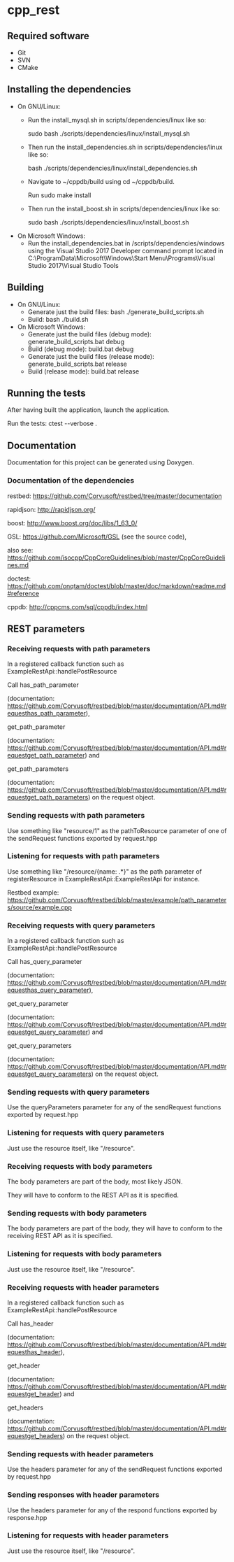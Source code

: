 # cpp_rest

## Required software
- Git 
- SVN
- CMake

## Installing the dependencies
- On GNU/Linux:
    - Run the install_mysql.sh in scripts/dependencies/linux like so:
    
      sudo bash ./scripts/dependencies/linux/install_mysql.sh
    
    - Then run the install_dependencies.sh in scripts/dependencies/linux like so:
    
      bash ./scripts/dependencies/linux/install_dependencies.sh
    
    - Navigate to ~/cppdb/build using cd ~/cppdb/build.
    
      Run sudo make install
    
    - Then run the install_boost.sh in scripts/dependencies/linux like so:
    
      sudo bash ./scripts/dependencies/linux/install_boost.sh
- On Microsoft Windows:
    - Run the install_dependencies.bat in /scripts/dependencies/windows
	  using the Visual Studio 2017 Developer command prompt
	  located in C:\ProgramData\Microsoft\Windows\Start Menu\Programs\Visual Studio 2017\Visual Studio Tools
    
## Building
- On GNU/Linux:
	- Generate just the build files: bash ./generate_build_scripts.sh
	- Build: bash ./build.sh
- On Microsoft Windows:
    - Generate just the build files (debug mode): generate_build_scripts.bat debug
	- Build (debug mode): build.bat debug
	- Generate just the build files (release mode): generate_build_scripts.bat release 
	- Build (release mode): build.bat release
	
## Running the tests
After having built the application, launch the application.

Run the tests: ctest --verbose .

## Documentation
Documentation for this project can be generated using Doxygen.

### Documentation of the dependencies
restbed: https://github.com/Corvusoft/restbed/tree/master/documentation


rapidjson: http://rapidjson.org/


boost: http://www.boost.org/doc/libs/1_63_0/


GSL: https://github.com/Microsoft/GSL (see the source code),

also see: https://github.com/isocpp/CppCoreGuidelines/blob/master/CppCoreGuidelines.md


doctest: https://github.com/onqtam/doctest/blob/master/doc/markdown/readme.md#reference


cppdb: http://cppcms.com/sql/cppdb/index.html

## REST parameters
### Receiving requests with path parameters
In a registered callback function such as ExampleRestApi::handlePostResource

Call has_path_parameter  

(documentation: https://github.com/Corvusoft/restbed/blob/master/documentation/API.md#requesthas_path_parameter),


get_path_parameter  

(documentation: https://github.com/Corvusoft/restbed/blob/master/documentation/API.md#requestget_path_parameter) and
     
     
get_path_parameters 

(documentation: https://github.com/Corvusoft/restbed/blob/master/documentation/API.md#requestget_path_parameters)
on the request object.

### Sending requests with path parameters
Use something like "resource/1" as the pathToResource parameter of one of the
sendRequest functions exported by request.hpp

### Listening for requests with path parameters
Use something like "/resource/{name: .*}" as the path parameter of 
registerResource in ExampleRestApi::ExampleRestApi for instance.


Restbed example: https://github.com/Corvusoft/restbed/blob/master/example/path_parameters/source/example.cpp

### Receiving requests with query parameters
In a registered callback function such as ExampleRestApi::handlePostResource

Call has_query_parameter  

(documentation: https://github.com/Corvusoft/restbed/blob/master/documentation/API.md#requesthas_query_parameter),
     
get_query_parameter  

(documentation: https://github.com/Corvusoft/restbed/blob/master/documentation/API.md#requestget_query_parameter) and
     
get_query_parameters 

(documentation: https://github.com/Corvusoft/restbed/blob/master/documentation/API.md#requestget_query_parameters)
on the request object.

### Sending requests with query parameters
Use the queryParameters parameter for any of the sendRequest functions
exported by request.hpp

### Listening for requests with query parameters
Just use the resource itself, like "/resource".

### Receiving requests with body parameters
The body parameters are part of the body, most likely JSON.

They will have to conform to the REST API as it is specified.

### Sending requests with body parameters
The body parameters are part of the body, 
they will have to conform to the receiving REST API as it is specified.

### Listening for requests with body parameters
Just use the resource itself, like "/resource".

### Receiving requests with header parameters
In a registered callback function such as ExampleRestApi::handlePostResource

Call has_header  

(documentation: https://github.com/Corvusoft/restbed/blob/master/documentation/API.md#requesthas_header),

get_header  

(documentation: https://github.com/Corvusoft/restbed/blob/master/documentation/API.md#requestget_header) and
     
get_headers 

(documentation: https://github.com/Corvusoft/restbed/blob/master/documentation/API.md#requestget_headers)
on the request object.

### Sending requests with header parameters
Use the headers parameter for any of the sendRequest functions
exported by request.hpp

### Sending responses with header parameters
Use the headers parameter for any of the respond functions
exported by response.hpp

### Listening for requests with header parameters
Just use the resource itself, like "/resource".

